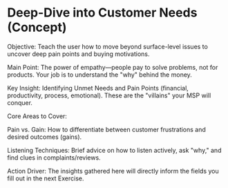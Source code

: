 # Deep-Dive into Customer Needs (Concept)
Objective: Teach the user how to move beyond surface-level issues to uncover deep pain points and buying motivations.

Main Point: The power of empathy—people pay to solve problems, not for products. Your job is to understand the "why" behind the money.

Key Insight: Identifying Unmet Needs and Pain Points (financial, productivity, process, emotional). These are the "villains" your MSP will conquer.

Core Areas to Cover:

Pain vs. Gain: How to differentiate between customer frustrations and desired outcomes (gains).

Listening Techniques: Brief advice on how to listen actively, ask "why," and find clues in complaints/reviews.

Action Driver: The insights gathered here will directly inform the fields you fill out in the next Exercise.
